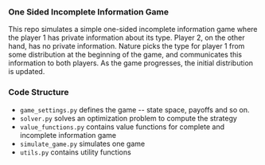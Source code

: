 ### One Sided Incomplete Information Game

This repo simulates a simple one-sided incomplete information game where the player 1 has private information about its
type. Player 2, on the other hand, has no private information. Nature picks the type for player 1 from some distribution
at the beginning of the game, and communicates this information to both players. As the game progresses, the initial
distribution is updated. 

### Code Structure
- `game_settings.py` defines the game -- state space, payoffs and so on. 
- `solver.py` solves an optimization problem to compute the strategy
- `value_functions.py` contains value functions for complete and incomplete information game
- `simulate_game.py` simulates one game
- `utils.py` contains utility functions

